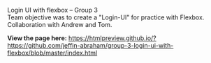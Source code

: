 Login UI with flexbox – Group 3  
Team objective was to create a "Login-UI" for practice with Flexbox. Collaboration with Andrew and Tom.

**View the page here:** https://htmlpreview.github.io/?https://github.com/jeffin-abraham/group-3-login-ui-with-flexbox/blob/master/index.html
